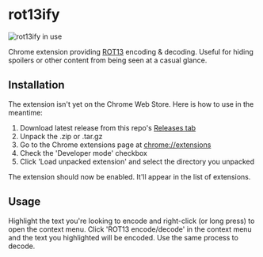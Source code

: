 # rot13ify

![rot13ify in use](http://thomjamesallen.com/images/rot13-480.gif)

Chrome extension providing [ROT13](https://en.wikipedia.org/wiki/ROT13) encoding & decoding. Useful for hiding spoilers or other content from being seen at a casual glance.

## Installation
The extension isn't yet on the Chrome Web Store. Here is how to use in the meantime:

1. Download latest release from this repo's [Releases tab](https://github.com/tjallen/rot13ify/releases)
2. Unpack the .zip or .tar.gz
3. Go to the Chrome extensions page at [chrome://extensions](chrome://extensions)
4. Check the 'Developer mode' checkbox
5. Click 'Load unpacked extension' and select the directory you unpacked

The extension should now be enabled. It'll appear in the list of extensions.

## Usage
Highlight the text you're looking to encode and right-click (or long press) to open the context menu. Click 'ROT13 encode/decode' in the context menu and the text you highlighted will be encoded. Use the same process to decode.
